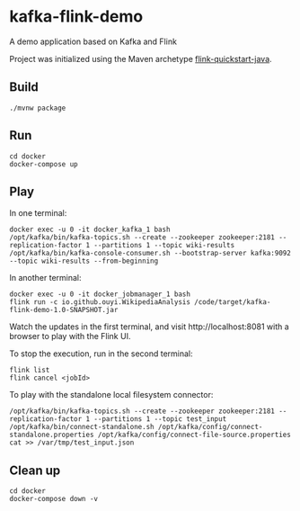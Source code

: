 
# kafka-flink-demo

A demo application based on Kafka and Flink

Project was initialized using the Maven archetype [flink-quickstart-java](https://ci.apache.org/projects/flink/flink-docs-release-1.7/dev/projectsetup/java_api_quickstart.html).


## Build

    ./mvnw package


## Run

    cd docker
    docker-compose up


## Play

In one terminal:

    docker exec -u 0 -it docker_kafka_1 bash
    /opt/kafka/bin/kafka-topics.sh --create --zookeeper zookeeper:2181 --replication-factor 1 --partitions 1 --topic wiki-results
    /opt/kafka/bin/kafka-console-consumer.sh --bootstrap-server kafka:9092 --topic wiki-results --from-beginning

In another terminal:

    docker exec -u 0 -it docker_jobmanager_1 bash
    flink run -c io.github.ouyi.WikipediaAnalysis /code/target/kafka-flink-demo-1.0-SNAPSHOT.jar

Watch the updates in the first terminal, and visit http://localhost:8081 with a browser to play with the Flink UI.

To stop the execution, run in the second terminal:

    flink list
    flink cancel <jobId>

To play with the standalone local filesystem connector:

    /opt/kafka/bin/kafka-topics.sh --create --zookeeper zookeeper:2181 --replication-factor 1 --partitions 1 --topic test_input
    /opt/kafka/bin/connect-standalone.sh /opt/kafka/config/connect-standalone.properties /opt/kafka/config/connect-file-source.properties
    cat >> /var/tmp/test_input.json

## Clean up

    cd docker
    docker-compose down -v

